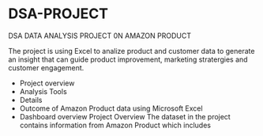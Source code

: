 # DSA-PROJECT
DSA DATA ANALYSIS PROJECT 0N AMAZON PRODUCT

The project is using Excel to analize product and customer data to generate an insight that can guide product improvement, marketing stratergies and customer engagement.
* Project overview
* Analysis Tools
* Details
* Outcome of Amazon Product data using Microsoft Excel
* Dashboard overview
Project Overview
The dataset in the project contains information from Amazon Product which includes
